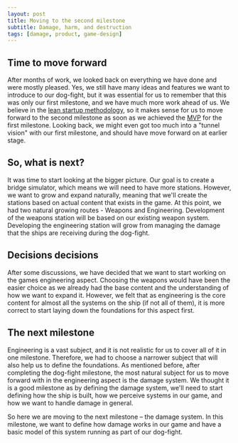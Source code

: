 ```yaml
---
layout: post
title: Moving to the second milestone
subtitle: Damage, harm, and destruction 
tags: [damage, product, game-design]
---
```

## Time to move forward
After months of work, we looked back on everything we have done and were mostly pleased. Yes, we still have many ideas and features we want to introduce to our dog-fight, but it was essential for us to remember that this was only our first milestone, and we have much more work ahead of us. We believe in the [lean startup methodology](https://en.wikipedia.org/wiki/Lean_startup), so it makes sense for us to move forward to the second milestone as soon as we achieved the [MVP]( https://en.wikipedia.org/wiki/Minimum_viable_product) for the first milestone. Looking back, we might even got too much into a "tunnel vision" with our first milestone, and should have move forward on at earlier stage. 

## So, what is next?
It was time to start looking at the bigger picture. Our goal is to create a bridge simulator, which means we will need to have more stations. However, we want to grow and expand naturally, meaning that we'll create the stations based on actual content that exists in the game. At this point, we had two natural growing routes - Weapons and Engineering. Development of the weapons station will be based on our existing weapon system. Developing the engineering station will grow from managing the damage that the ships are receiving during the dog-fight. 

## Decisions decisions 
After some discussions, we have decided that we want to start working on the games engineering aspect. Choosing the weapons would have been the easier choice as we already had the base content and the understanding of how we want to expand it. However, we felt that as engineering is the core content for almost all the systems on the ship (if not all of them), it is more correct to start laying down the foundations for this aspect first.

## The next milestone
Engineering is a vast subject, and it is not realistic for us to cover all of it in one milestone. Therefore, we had to choose a narrower subject that will also help us to define the foundations. As mentioned before, after completing the dog-fight milestone, the most natural subject for us to move forward with in the engineering aspect is the damage system. We thought it is a good milestone as by defining the damage system, we'll need to start defining how the ship is built, how we perceive systems in our game, and how we want to handle damage in general.

So here we are moving to the next milestone – the damage system. In this milestone, we want to define how damage works in our game and have a basic model of this system running as part of our dog-fight. 
